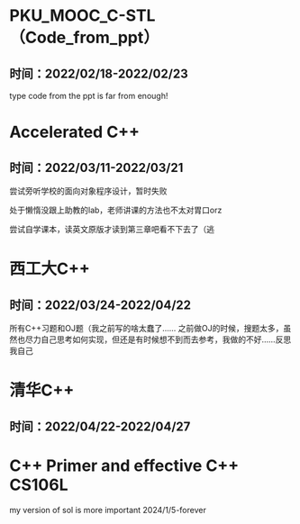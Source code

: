 # PKU_MOOC_C-STL（Code_from_ppt）
## 时间：2022/02/18-2022/02/23
type code from the ppt is far from enough!

# Accelerated C++
## 时间：2022/03/11-2022/03/21
尝试旁听学校的面向对象程序设计，暂时失败

处于懒惰没跟上助教的lab，老师讲课的方法也不太对胃口orz

尝试自学课本，读英文原版才读到第三章吧看不下去了（逃

# 西工大C++
## 时间：2022/03/24-2022/04/22
所有C++习题和OJ题（我之前写的啥太蠢了……
之前做OJ的时候，搜题太多，虽然也尽力自己思考如何实现，但还是有时候想不到而去参考，我做的不好……反思我自己

# 清华C++
## 时间：2022/04/22-2022/04/27

# C++ Primer and effective C++ CS106L
my version of sol is more important
2024/1/5-forever


